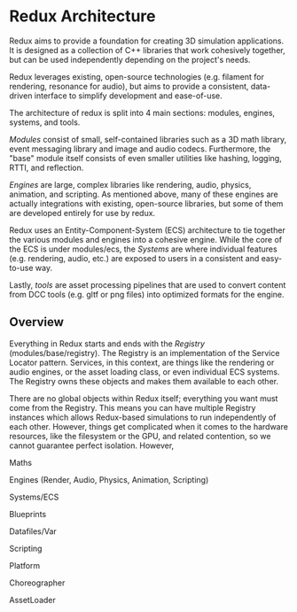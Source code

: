 # Redux Architecture

Redux aims to provide a foundation for creating 3D simulation applications. It
is designed as a collection of C++ libraries that work cohesively together, but
can be used independently depending on the project's needs.

Redux leverages existing, open-source technologies (e.g. filament for rendering,
resonance for audio), but aims to provide a consistent, data-driven interface
to simplify development and ease-of-use.

The architecture of redux is split into 4 main sections: modules, engines,
systems, and tools.

*Modules* consist of small, self-contained libraries such as a 3D math library,
event messaging library and image and audio codecs. Furthermore, the "base"
module itself consists of even smaller utilities like hashing, logging, 
RTTI, and reflection.

*Engines* are large, complex libraries like rendering, audio, physics,
animation, and scripting. As mentioned above, many of these engines are actually
integrations with existing, open-source libraries, but some of them are
developed entirely for use by redux.

Redux uses an Entity-Component-System (ECS) architecture to tie together the
various modules and engines into a cohesive engine. While the core of the ECS is
under modules/ecs, the *Systems* are where individual features (e.g. rendering,
audio, etc.) are exposed to users in a consistent and easy-to-use way.

Lastly, *tools* are asset processing pipelines that are used to convert content
from DCC tools (e.g. gltf or png files) into optimized formats for the engine.

## Overview

Everything in Redux starts and ends with the *Registry* (modules/base/registry).
The Registry is an implementation of the Service Locator pattern. Services, in
this context, are things like the rendering or audio engines, or the asset 
loading class, or even individual ECS systems.  The Registry owns these objects
and makes them available to each other.

There are no global objects within Redux itself; everything you want must come
from the Registry. This means you can have multiple Registry instances which
allows Redux-based simulations to run independently of each other. However,
things get complicated when it comes to the hardware resources, like the
filesystem or the GPU, and related contention, so we cannot guarantee perfect
isolation. However, 



Maths

Engines (Render, Audio, Physics, Animation, Scripting)

Systems/ECS

Blueprints

Datafiles/Var

Scripting

Platform

Choreographer

AssetLoader

